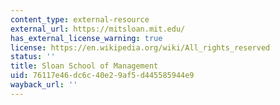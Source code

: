 ```yaml
---
content_type: external-resource
external_url: https://mitsloan.mit.edu/
has_external_license_warning: true
license: https://en.wikipedia.org/wiki/All_rights_reserved
status: ''
title: Sloan School of Management
uid: 76117e46-dc6c-40e2-9af5-d445585944e9
wayback_url: ''
---
```

